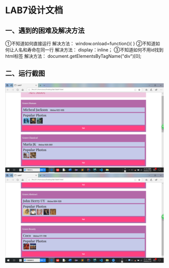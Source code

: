 # LAB7设计文档


## 一、遇到的困难及解决方法

①不知道如何直接运行
解决方法：
window.onload=function(){
   }
②不知道如何让人名和寿命在同一行
解决方法：
display：inline；
③不知道如何不用id找到html标签
解决方法：
document.getElementsByTagName("div")[0];
## 二、运行截图

<img src="效果1.png" alt="效果1" style="zoom:50%;" />

<img src="./效果2.png" alt="效果2" style="zoom:50%;" />

